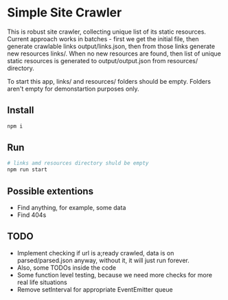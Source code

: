 # Simple Site Crawler

This is robust site crawler, collecting unique list of its static resources. Current approach works in batches - first we get the initial file, then generate crawlable links output/links.json, then from those links generate new resources links/. When no new resources are found, then list of unique static resources is generated to output/output.json from resources/ directory.

To start this app, links/ and resources/ folders should be empty. Folders aren't empty for demonstartion purposes only.

## Install

```bash
npm i
```

## Run

```bash
# links amd resources directory shuld be empty
npm run start
```

## Possible extentions

* Find anything, for example, some data
* Find 404s

## TODO

* Implement checking if url is a;ready crawled, data is on parsed/parsed.json anyway, without it, it will just run forever.
* Also, some TODOs inside the code
* Some function level testing, because we need more checks for more real life situations
* Remove setInterval for appropriate EventEmitter queue
